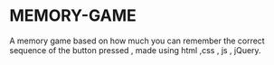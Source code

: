 # MEMORY-GAME
A memory game based on how much you can remember the correct sequence of the button pressed , made using html ,css , js , jQuery.
